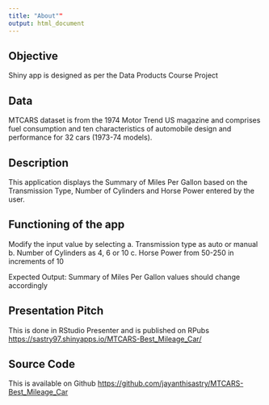 ```yaml
---
title: "About""
output: html_document
---
```


Objective
---------

Shiny app is designed as per the Data Products Course Project

Data
----

MTCARS dataset is from the 1974 Motor Trend US magazine and comprises fuel consumption and ten characteristics of automobile design and performance for 32 cars (1973-74 models).

Description
-----------

This application displays the Summary of Miles Per Gallon based on the Transmission Type, Number of Cylinders and Horse Power entered by the user.

Functioning of the app
----------------------

Modify the input value by selecting 
a. Transmission type as auto or manual
b. Number of Cylinders as 4, 6 or 10
c. Horse Power from 50-250 in increments of 10

Expected Output:
Summary of Miles Per Gallon values should change accordingly

Presentation Pitch
------------------
This is done in RStudio Presenter and is published on RPubs
https://sastry97.shinyapps.io/MTCARS-Best_Mileage_Car/

Source Code
-----------
This is available on Github https://github.com/jayanthisastry/MTCARS-Best_Mileage_Car



